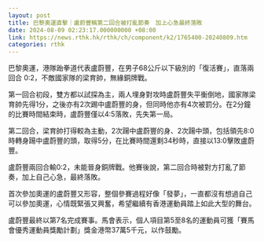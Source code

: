 ```yaml
---
layout: post
title: 巴黎奧運直擊｜盧蔚豐稱第二回合被打亂節奏　加上心急最終落敗
date: 2024-08-09 02:23:17.000000000 +08:00
link: https://news.rthk.hk/rthk/ch/component/k2/1765400-20240809.htm
categories: rthk
---
```


巴黎奧運，港隊跆拳道代表盧蔚豐，在男子68公斤以下級別的「復活賽」，直落兩回合 0:2，不敵國家隊的梁育帥，無緣銅牌戰。

第一回合初段，雙方都以試探為主，兩人埋身對攻時盧蔚豐失平衡倒地，國家隊梁育帥先得1分，之後亦有2次踢中盧蔚豐的身，但同時他亦有4次被罰分。在2分鐘的比賽時間結束時，盧蔚豐僅以4:5落敗，先失第一局。

第二回合，梁育帥打得較為主動，2次踼中盧蔚豐的身、2次踼中頭，包括領先8:0時轉身踼中盧蔚豐的頭，取得5分，在比賽時間還剩34秒時，直接以13:0擊敗盧蔚豐。

盧蔚豐兩回合輸0:2，未能晉身銅牌戰。他賽後說，第二回合時被對方打亂了節奏，加上自己心急，最終落敗。

首次參加奧運的盧蔚豐又形容，整個參賽過程好像「發夢」，一直都沒有想過自己可以參加奧運，心情既緊張又興奮，希望繼續有香港運動員踏上如此大型的舞台。

盧蔚豐最終以第7名完成賽事。馬會表示，個人項目第5至8名的運動員可獲「賽馬會優秀運動員獎勵計劃」獎金港幣37萬5千元，以作鼓勵。
